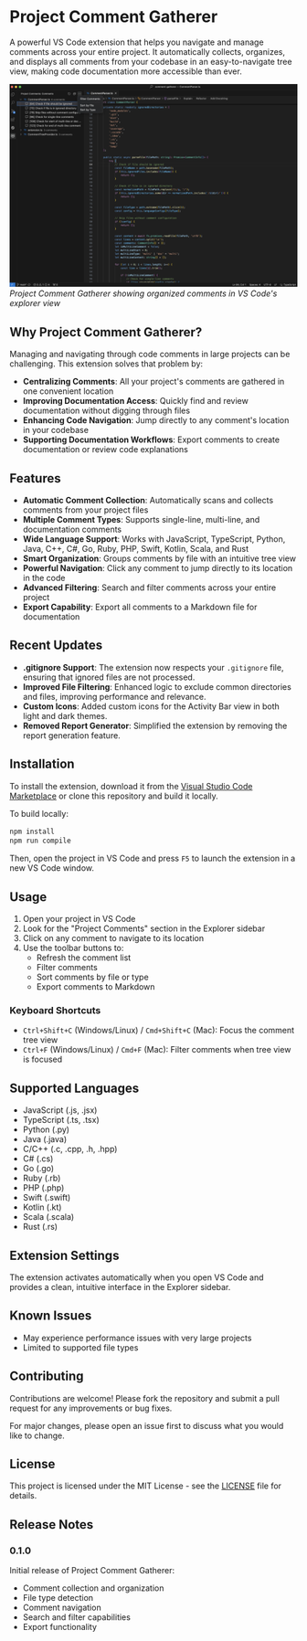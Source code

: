 # Project Comment Gatherer

A powerful VS Code extension that helps you navigate and manage comments across your entire project. It automatically collects, organizes, and displays all comments from your codebase in an easy-to-navigate tree view, making code documentation more accessible than ever.

![Project Comment Gatherer in action](images/comment-gatherer-preview.png)
*Project Comment Gatherer showing organized comments in VS Code's explorer view*

## Why Project Comment Gatherer?

Managing and navigating through code comments in large projects can be challenging. This extension solves that problem by:

- **Centralizing Comments**: All your project's comments are gathered in one convenient location
- **Improving Documentation Access**: Quickly find and review documentation without digging through files
- **Enhancing Code Navigation**: Jump directly to any comment's location in your codebase
- **Supporting Documentation Workflows**: Export comments to create documentation or review code explanations

## Features

- **Automatic Comment Collection**: Automatically scans and collects comments from your project files
- **Multiple Comment Types**: Supports single-line, multi-line, and documentation comments
- **Wide Language Support**: Works with JavaScript, TypeScript, Python, Java, C++, C#, Go, Ruby, PHP, Swift, Kotlin, Scala, and Rust
- **Smart Organization**: Groups comments by file with an intuitive tree view
- **Powerful Navigation**: Click any comment to jump directly to its location in the code
- **Advanced Filtering**: Search and filter comments across your entire project
- **Export Capability**: Export all comments to a Markdown file for documentation

## Recent Updates

- **.gitignore Support**: The extension now respects your `.gitignore` file, ensuring that ignored files are not processed.
- **Improved File Filtering**: Enhanced logic to exclude common directories and files, improving performance and relevance.
- **Custom Icons**: Added custom icons for the Activity Bar view in both light and dark themes.
- **Removed Report Generator**: Simplified the extension by removing the report generation feature.

## Installation

To install the extension, download it from the [Visual Studio Code Marketplace](https://marketplace.visualstudio.com/) or clone this repository and build it locally.

To build locally:

```bash
npm install
npm run compile
```

Then, open the project in VS Code and press `F5` to launch the extension in a new VS Code window.

## Usage

1. Open your project in VS Code
2. Look for the "Project Comments" section in the Explorer sidebar
3. Click on any comment to navigate to its location
4. Use the toolbar buttons to:
   - Refresh the comment list
   - Filter comments
   - Sort comments by file or type
   - Export comments to Markdown

### Keyboard Shortcuts
- `Ctrl+Shift+C` (Windows/Linux) / `Cmd+Shift+C` (Mac): Focus the comment tree view
- `Ctrl+F` (Windows/Linux) / `Cmd+F` (Mac): Filter comments when tree view is focused

## Supported Languages

- JavaScript (.js, .jsx)
- TypeScript (.ts, .tsx)
- Python (.py)
- Java (.java)
- C/C++ (.c, .cpp, .h, .hpp)
- C# (.cs)
- Go (.go)
- Ruby (.rb)
- PHP (.php)
- Swift (.swift)
- Kotlin (.kt)
- Scala (.scala)
- Rust (.rs)

## Extension Settings

The extension activates automatically when you open VS Code and provides a clean, intuitive interface in the Explorer sidebar.

## Known Issues

- May experience performance issues with very large projects
- Limited to supported file types

## Contributing

Contributions are welcome! Please fork the repository and submit a pull request for any improvements or bug fixes.

For major changes, please open an issue first to discuss what you would like to change.

## License

This project is licensed under the MIT License - see the [LICENSE](LICENSE) file for details.

## Release Notes

### 0.1.0

Initial release of Project Comment Gatherer:
- Comment collection and organization
- File type detection
- Comment navigation
- Search and filter capabilities
- Export functionality
